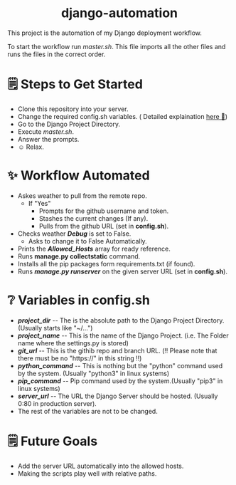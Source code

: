 <h1 align="center">django-automation</h1>

This project is the automation of my Django deployment workflow.

To start the workflow run *master.sh*. This file imports all the other files and runs the files in the correct order.

# 🗒️ Steps to Get Started
- Clone this repository into your server.
- Change the required config.sh variables. ( Detailed explaination [here 🔗](https://github.com/TheCyberAlchemist/django-automation/edit/main/README.md#-variables-in-configsh))
- Go to the Django Project Directory.
- Execute *master.sh*.
- Answer the prompts.
- ☺️ Relax.

# ✨ Workflow Automated 
- Askes weather to pull from the remote repo.
  - If "Yes"
    - Prompts for the github username and token.
    - Stashes the current changes (If any).
    - Pulls from the github URL (set in **config.sh**).
- Checks weather ***Debug*** is set to False.
  - Asks to change it to False Automatically.
- Prints the ***Allowed_Hosts*** array for ready reference.
- Runs **manage.py collectstatic** command.
- Installs all the pip packages form requirements.txt (if found).
- Runs ***manage.py runserver*** on the given server URL (set in **config.sh**).

# ❔ Variables in config.sh
- ***project_dir*** -- The is the absolute path to the Django Project Directory. (Usually starts like "~/...")
- ***project_name*** -- This is the name of the Django Project. (i.e. The Folder name where the settings.py is stored) 
- ***git_url*** -- This is the githib repo and branch URL. (‼️ Please note that there must be no "https://" in this string ‼️)
- ***python_command*** -- This is nothing but the "python" command used by the system. (Usually "python3" in linux systems)
- ***pip_command*** -- Pip command used by the system.(Usually "pip3" in linux systems)
- ***server_url*** -- The URL the Django Server should be hosted. (Usually 0:80 in production server).
- The rest of the variables are not to be changed.

# 🗒️ Future Goals
- Add the server URL automatically into the allowed hosts.
- Making the scripts play well with relative paths.
